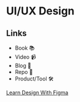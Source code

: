 # UI/UX Design

## Links

- Book 📚
- Video 📹
- Blog 📝
- Repo 🐙
- Product/Tool 🛠️

[Learn Design With Figma](https://www.figma.com/de/resources/learn-design/)